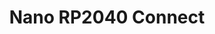 ---
title: Nano RP2040 Connect
description: Learn how to use specific features on the Nano RP2040 Connect using MicroPython
---